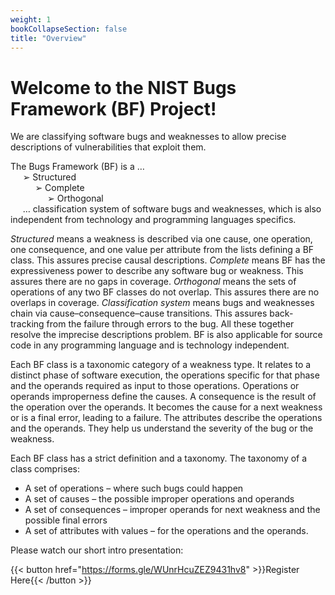 ```yaml
---
weight: 1
bookCollapseSection: false
title: "Overview"
---
```

# Welcome to the NIST Bugs Framework (BF) Project!

We are classifying software bugs and weaknesses to allow precise descriptions of vulnerabilities that exploit them.

The Bugs Framework (BF) is a …  
     ➢ Structured  
          ➢ Complete  
               ➢ Orthogonal  
     … classification system of software bugs and weaknesses, which is also independent from technology and programming languages specifics.   

_Structured_ means a weakness is described via one cause, one operation, one consequence, and one value per attribute from the lists defining a BF class. This assures precise causal descriptions. _Complete_ means BF has the expressiveness power to describe any software bug or weakness. This assures there are no gaps in coverage. _Orthogonal_ means the sets of operations of any two BF classes do not overlap. This assures there are no overlaps in coverage. _Classification system_ means bugs and weaknesses chain via cause–consequence–cause transitions. This assures back-tracking from the failure through errors to the bug. All these together resolve the imprecise descriptions problem. BF is also applicable for source code in any programming language and is technology independent. 

Each BF class is a taxonomic  category  of  a  weakness type. It relates to a distinct phase of software execution, the operations specific for that phase and 
the operands required as input to those operations. Operations or operands improperness define the causes. A consequence is the result of the operation over the operands. It becomes the cause for a next weakness or is a final error, leading to a failure. The attributes describe the operations and the operands. 
They help us understand the severity of the bug or the weakness.

Each BF class has a strict definition and a taxonomy. The taxonomy of a class comprises:

*   A set of operations – where such bugs could happen
*   A set of causes – the possible improper operations and operands
*   A set of consequences – improper operands for next weakness and the possible final errors
*   A set of attributes with values – for the operations and the operands.

Please watch our short intro presentation:


{{< button href="https://forms.gle/WUnrHcuZEZ9431hv8" >}}Register Here{{< /button >}}
